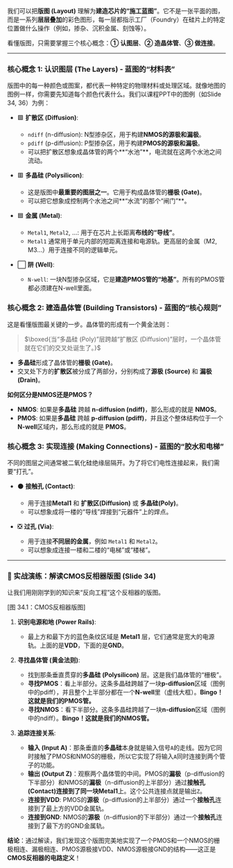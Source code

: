 我们可以把**版图 (Layout)** 理解为**建造芯片的“施工蓝图”**。它不是一张平面的图，而是一系列**层层叠加**的彩色图形，每一层都指示工厂（Foundry）在硅片上的特定位置做什么操作（例如，掺杂、沉积金属、刻蚀等）。

看懂版图，只需要掌握三个核心概念：**① 认图层**、**② 造晶体管**、**③ 做连接**。

---

### 核心概念 1: 认识图层 (The Layers) - 蓝图的“材料表”

版图中的每一种颜色或图案，都代表一种特定的物理材料或处理区域。就像地图的图例一样，你需要先知道每个颜色代表什么。我们以课程PPT中的图例（如Slide 34, 36）为例：

*   🟩 **扩散区 (Diffusion)**:
    *   `ndiff` (n-diffusion): N型掺杂区，用于构建**NMOS的源极和漏极**。
    *   `pdiff` (p-diffusion): P型掺杂区，用于构建**PMOS的源极和漏极**。
    *   可以把扩散区想象成晶体管的两个**“水池”**，电流就在这两个水池之间流动。

*   🟥 **多晶硅 (Polysilicon)**:
    *   这是版图中**最重要的图层之一**。它用于构成晶体管的**栅极 (Gate)**。
    *   可以把它想象成控制两个水池之间**“水流”的那个“闸门”**。

*   🟦 **金属 (Metal)**:
    *   `Metal1`, `Metal2`, ...: 用于在芯片上长距离**布线的“导线”**。
    *   `Metal1` 通常用于单元内部的短距离连接和电源轨。更高层的金属（M2, M3...）用于连接不同的逻辑单元。

*   ⬜ **阱 (Well)**:
    *   `N-well`: 一块N型掺杂区域，它是**建造PMOS管的“地基”**。所有的PMOS管都必须建在N-well里面。

### 核心概念 2: 建造晶体管 (Building Transistors) - 蓝图的“核心规则”

这是看懂版图最关键的一步。晶体管的形成有一个黄金法则：

> $\boxed{当“多晶硅 (Poly)”层跨越“扩散区 (Diffusion)”层时，一个晶体管就在它们的交叉处诞生了。}$

*   **多晶硅**形成了晶体管的**栅极 (Gate)**。
*   交叉处下方的**扩散区**被分成了两部分，分别构成了**源极 (Source)** 和 **漏极 (Drain)**。

**如何区分是NMOS还是PMOS？**

*   **NMOS**: 如果是**多晶硅** 跨越 **n-diffusion (ndiff)**，那么形成的就是 **NMOS**。
*   **PMOS**: 如果是**多晶硅** 跨越 **p-diffusion (pdiff)**，并且这个整体结构位于一个**N-well**区域内，那么形成的就是 **PMOS**。

### 核心概念 3: 实现连接 (Making Connections) - 蓝图的“胶水和电梯”

不同的图层之间通常被二氧化硅绝缘层隔开。为了将它们电性连接起来，我们需要“打孔”。

*   ⚫ **接触孔 (Contact)**:
    *   用于连接**Metal1** 和 **扩散区(Diffusion)** 或 **多晶硅(Poly)**。
    *   可以想象成将一楼的“导线”焊接到“元器件”上的焊点。

*   ❎ **过孔 (Via)**:
    *   用于连接**不同层的金属**，例如 `Metal1` 和 `Metal2`。
    *   可以想象成连接一楼和二楼的“电梯”或“楼梯”。

---

### 📝 实战演练：解读CMOS反相器版图 (Slide 34)

让我们用刚刚学到的知识来“反向工程”这个反相器的版图。

[图 34.1：CMOS反相器版图]

1.  **识别电源和地 (Power Rails)**:
    *   最上方和最下方的蓝色条纹区域是 **Metal1** 层，它们通常是宽大的电源轨。上面的是**VDD**，下面的是**GND**。

2.  **寻找晶体管 (黄金法则)**:
    *   找到那条垂直贯穿的**多晶硅 (Polysilicon)** 层。这是我们晶体管的“栅极”。
    *   **寻找PMOS**：看上半部分。这条多晶硅跨越了一块**p-diffusion**区域（图例中的pdiff），并且整个上半部分都在一个**N-well**里（虚线大框）。**Bingo！这就是我们的PMOS管。**
    *   **寻找NMOS**：看下半部分。这条多晶硅跨越了一块**n-diffusion**区域（图例中的ndiff）。**Bingo！这就是我们的NMOS管。**

3.  **追踪连接关系**:
    *   **输入 (Input A)**：那条垂直的**多晶硅**本身就是输入信号`A`的走线。因为它同时接触了PMOS和NMOS的栅极，所以它实现了将输入`A`同时连接到两个管子的功能。
    *   **输出 (Output Z)**：观察两个晶体管的中间。PMOS的**漏极**（p-diffusion的下半部分）和NMOS的**漏极**（n-diffusion的上半部分）通过**接触孔(Contact)**连接到了同一块**Metal1**上。这个公共连接点就是输出`Z`。
    *   **连接到VDD**: PMOS的**源极**（p-diffusion的上半部分）通过一个**接触孔**连接到了最上方的VDD金属轨。
    *   **连接到GND**: NMOS的**源极**（n-diffusion的下半部分）通过一个**接触孔**连接到了最下方的GND金属轨。

**结论**：通过解读，我们发现这个版图完美地实现了一个PMOS和一个NMOS的栅极相连、漏极相连、PMOS源极接VDD、NMOS源极接GND的结构——这正是**CMOS反相器的电路定义**！